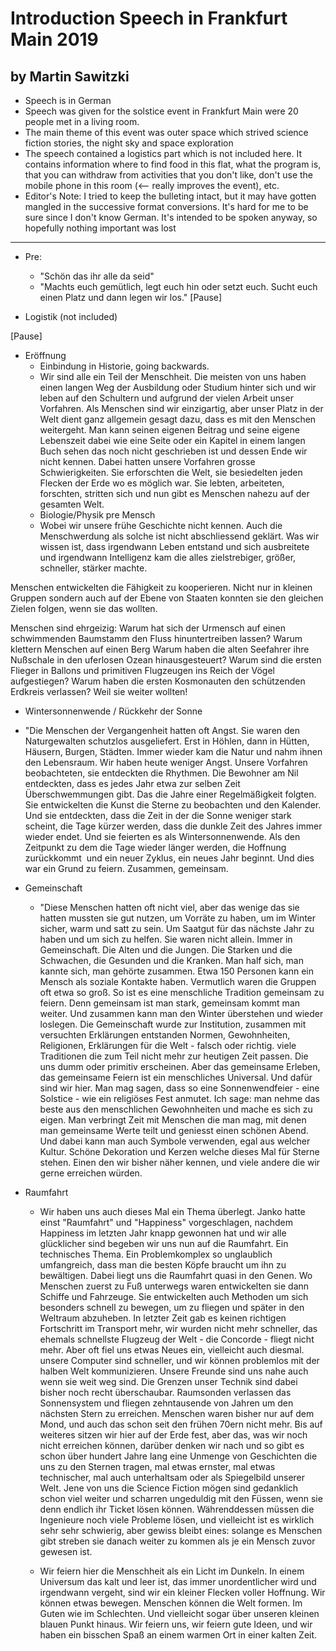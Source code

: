 # Introduction Speech in Frankfurt Main 2019
## by Martin Sawitzki

* Speech is in German
* Speech was given for the solstice event in Frankfurt Main were 20 people met in a living room.
* The main theme of this event was outer space which strived science fiction stories, the night sky and space exploration
* The speech contained a logistics part which is not included here. It contains information where to find food in this flat, what the program is, that you can withdraw from activities that you don't like,  don't use the mobile phone in this room (<-- really improves the event), etc.
* Editor's Note: I tried to keep the bulleting intact, but it may have gotten mangled in the successive format conversions.  It's hard for me to be sure since I don't know German.  It's intended to be spoken anyway, so hopefully nothing important was lost

*****************************************************


* Pre:
  * "Schön das ihr alle da seid"
  * "Machts euch gemütlich, legt euch hin oder setzt euch. Sucht euch einen Platz und dann legen wir los." [Pause]

* Logistik (not included)

[Pause]

* Eröffnung
  * Einbindung in Historie, going backwards.
  * Wir sind alle ein Teil der Menschheit. Die meisten von uns haben einen langen Weg der Ausbildung oder Studium hinter sich und wir leben auf den Schultern und aufgrund der vielen Arbeit unser Vorfahren. Als Menschen sind wir einzigartig, aber unser Platz in der Welt dient ganz allgemein gesagt dazu, dass es mit den Menschen weitergeht. Man kann seinen eigenen Beitrag und seine eigene Lebenszeit dabei wie eine Seite oder ein Kapitel in einem langen Buch sehen das noch nicht geschrieben ist und dessen Ende wir nicht kennen.
Dabei hatten unsere Vorfahren grosse Schwierigkeiten. Sie erforschten die Welt, sie besiedelten jeden Flecken der Erde wo es möglich war. Sie lebten, arbeiteten, forschten, stritten sich und nun gibt es Menschen nahezu auf der gesamten Welt.
  * Biologie/Physik pre Mensch
  * Wobei wir unsere frühe Geschichte nicht kennen. Auch die Menschwerdung als solche ist nicht abschliessend geklärt. Was wir wissen ist, dass irgendwann Leben entstand und sich ausbreitete und irgendwann Intelligenz kam die alles zielstrebiger, größer, schneller, stärker machte. 

Menschen entwickelten die Fähigkeit zu kooperieren. Nicht nur in kleinen Gruppen sondern auch auf der Ebene von Staaten konnten sie den gleichen Zielen folgen, wenn sie das wollten.

Menschen sind ehrgeizig:
Warum hat sich der Urmensch auf einen schwimmenden Baumstamm den Fluss hinuntertreiben lassen?
Warum klettern Menschen auf einen Berg
Warum haben die alten Seefahrer ihre Nußschale in den uferlosen Ozean hinausgesteuert?
Warum sind die ersten Flieger in Ballons und primitiven Flugzeugen ins Reich der Vögel aufgestiegen?
Warum haben die ersten Kosmonauten den schützenden Erdkreis verlassen?
Weil sie weiter wollten!
  * Wintersonnenwende / Rückkehr der Sonne
  * "Die Menschen der Vergangenheit hatten oft Angst. Sie waren den Naturgewalten schutzlos ausgeliefert. Erst in Höhlen, dann in Hütten, Häusern, Burgen, Städten. Immer wieder kam die Natur und nahm ihnen den Lebensraum. Wir haben heute weniger Angst. Unsere Vorfahren beobachteten, sie entdeckten die Rhythmen. Die Bewohner am Nil entdeckten, dass es jedes Jahr etwa zur selben Zeit Überschwemmungen gibt. Das die Jahre einer Regelmäßigkeit folgten. Sie entwickelten die Kunst die Sterne zu beobachten und den Kalender. Und sie entdeckten, dass die Zeit in der die Sonne weniger stark scheint, die Tage kürzer werden, dass die dunkle Zeit des Jahres immer wieder endet. Und sie feierten es als Wintersonnenwende. Als den Zeitpunkt zu dem die Tage wieder länger werden, die Hoffnung zurückkommt  und ein neuer Zyklus, ein neues Jahr beginnt. Und dies war ein Grund zu feiern. Zusammen, gemeinsam.

* Gemeinschaft
  * "Diese Menschen hatten oft nicht viel, aber das wenige das sie hatten mussten sie gut nutzen, um Vorräte zu haben, um im Winter sicher, warm und satt zu sein. Um Saatgut für das nächste Jahr zu haben und um sich zu helfen. Sie waren nicht allein. Immer in Gemeinschaft. Die Alten und die Jungen. Die Starken und die Schwachen, die Gesunden und die Kranken. Man half sich, man kannte sich, man gehörte zusammen. Etwa 150 Personen kann ein Mensch als soziale Kontakte haben. Vermutlich waren die Gruppen oft etwa so groß. So ist es eine menschliche Tradition gemeinsam zu feiern. Denn gemeinsam ist man stark, gemeinsam kommt man weiter. Und zusammen kann man den Winter überstehen und wieder loslegen. Die Gemeinschaft wurde zur Institution, zusammen mit versuchten Erklärungen entstanden Normen, Gewohnheiten, Religionen, Erklärungen für die Welt - falsch oder richtig. viele Traditionen die zum Teil nicht mehr zur heutigen Zeit passen. Die uns dumm oder primitiv erscheinen. Aber das gemeinsame Erleben, das gemeinsame Feiern ist ein menschliches Universal. Und dafür sind wir hier. Man mag sagen, dass so eine Sonnenwendfeier - eine Solstice - wie ein religiöses Fest anmutet. Ich sage: man nehme das beste aus den menschlichen Gewohnheiten und mache es sich zu eigen. Man verbringt Zeit mit Menschen die man mag, mit denen man gemeinsame Werte teilt und geniesst einen schönen Abend. Und dabei kann man auch Symbole verwenden, egal aus welcher Kultur. Schöne Dekoration und Kerzen welche dieses Mal für Sterne stehen. Einen den wir bisher näher kennen, und viele andere die wir gerne erreichen würden.

* Raumfahrt
  * Wir haben uns auch dieses Mal ein Thema überlegt. Janko hatte einst "Raumfahrt" und "Happiness" vorgeschlagen, nachdem Happiness im letzten Jahr knapp gewonnen hat und wir alle glücklicher sind begeben wir uns nun auf die Raumfahrt. Ein technisches Thema. Ein Problemkomplex so unglaublich umfangreich, dass man die besten Köpfe braucht um ihn zu bewältigen.
Dabei liegt uns die Raumfahrt quasi in den Genen. Wo Menschen zuerst zu Fuß unterwegs waren entwickelten sie dann Schiffe und Fahrzeuge. Sie entwickelten auch Methoden um sich besonders schnell zu bewegen, um zu fliegen und später in den Weltraum abzuheben. In letzter Zeit gab es keinen richtigen Fortschritt im Transport mehr, wir wurden nicht mehr schneller, das ehemals schnellste Flugzeug der Welt - die Concorde - fliegt nicht mehr. Aber oft fiel uns etwas Neues ein, vielleicht auch diesmal. unsere Computer sind schneller, und wir können problemlos mit der halben Welt kommunizieren. Unsere Freunde sind uns nahe auch wenn sie weit weg sind.
Die Grenzen unser Technik sind dabei bisher noch recht überschaubar. Raumsonden verlassen das Sonnensystem und fliegen zehntausende von Jahren um den nächsten Stern zu erreichen. Menschen waren bisher nur auf dem Mond, und auch das schon seit den frühen 70ern nicht mehr. Bis auf weiteres sitzen wir hier auf der Erde fest, aber das, was wir noch nicht erreichen können, darüber denken wir nach und so gibt es schon über hundert Jahre lang eine Unmenge von Geschichten die uns zu den Sternen tragen, mal etwas ernster, mal etwas technischer, mal auch unterhaltsam oder als Spiegelbild unserer Welt. Jene von uns die Science Fiction mögen sind gedanklich schon viel weiter und scharren ungeduldig mit den Füssen, wenn sie denn endlich ihr Ticket lösen können. Währenddessen müssen die Ingenieure noch viele Probleme lösen, und vielleicht ist es wirklich sehr sehr schwierig, aber gewiss bleibt eines: solange es Menschen gibt streben sie danach weiter zu kommen als je ein Mensch zuvor gewesen ist.

  * Wir feiern hier die Menschheit als ein Licht im Dunkeln. In einem Universum das kalt und leer ist, das immer unordentlicher wird und irgendwann vergeht, sind wir ein kleiner Flecken voller Hoffnung. Wir können etwas bewegen. Menschen können die Welt formen. Im Guten wie im Schlechten. Und vielleicht sogar über unseren kleinen blauen Punkt hinaus. Wir feiern uns, wir feiern gute Ideen, und wir haben ein bisschen Spaß an einem warmen Ort in einer kalten Zeit.
